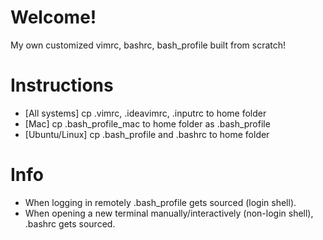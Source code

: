 # Welcome!
My own customized vimrc, bashrc, bash\_profile built from scratch!
# Instructions
- [All systems] cp .vimrc, .ideavimrc, .inputrc to home folder
- [Mac] cp .bash\_profile\_mac to home folder as .bash\_profile
- [Ubuntu/Linux] cp .bash\_profile and .bashrc to home folder
# Info
- When logging in remotely .bash\_profile gets sourced (login shell).
- When opening a new terminal manually/interactively (non-login shell), .bashrc gets sourced.
